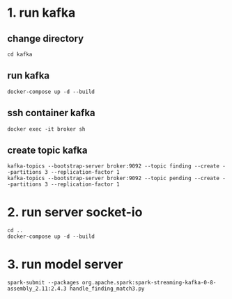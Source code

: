 # 1. run kafka
## change directory
```
cd kafka
```
## run kafka
```
docker-compose up -d --build
```
## ssh container kafka
```
docker exec -it broker sh
```
## create topic kafka
```
kafka-topics --bootstrap-server broker:9092 --topic finding --create --partitions 3 --replication-factor 1
kafka-topics --bootstrap-server broker:9092 --topic pending --create --partitions 3 --replication-factor 1
```
# 2. run server socket-io
```
cd ..
docker-compose up -d --build
```
# 3. run model server
```
spark-submit --packages org.apache.spark:spark-streaming-kafka-0-8-assembly_2.11:2.4.3 handle_finding_match3.py
```